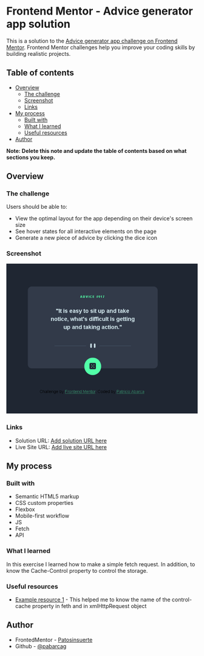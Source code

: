 # Frontend Mentor - Advice generator app solution

This is a solution to the [Advice generator app challenge on Frontend Mentor](https://www.frontendmentor.io/challenges/advice-generator-app-QdUG-13db). Frontend Mentor challenges help you improve your coding skills by building realistic projects.

## Table of contents

- [Overview](#overview)
  - [The challenge](#the-challenge)
  - [Screenshot](#screenshot)
  - [Links](#links)
- [My process](#my-process)
  - [Built with](#built-with)
  - [What I learned](#what-i-learned)
  - [Useful resources](#useful-resources)
- [Author](#author)

**Note: Delete this note and update the table of contents based on what sections you keep.**

## Overview

### The challenge

Users should be able to:

- View the optimal layout for the app depending on their device's screen size
- See hover states for all interactive elements on the page
- Generate a new piece of advice by clicking the dice icon

### Screenshot

![](./Captura.PNG)



### Links

- Solution URL: [Add solution URL here](https://your-solution-url.com)
- Live Site URL: [Add live site URL here](https://your-live-site-url.com)

## My process

### Built with

- Semantic HTML5 markup
- CSS custom properties
- Flexbox
- Mobile-first workflow
- JS
- Fetch
- API


### What I learned

In this exercise I learned how to make a simple fetch request. In addition, to know the Cache-Control property to control the storage.




### Useful resources

- [Example resource 1](https://developer.mozilla.org/en-US/docs/Web/HTTP/Headers/Cache-Control) - This helped me to know the name of the control-cache property in feth and in xmlHttpRequest object


## Author

- FrontedMentor - [Patosinsuerte](https://www.frontendmentor.io/profile/Patosinsuerte)
- Github - [@pabarcag](https://github.com/pabarcag)


